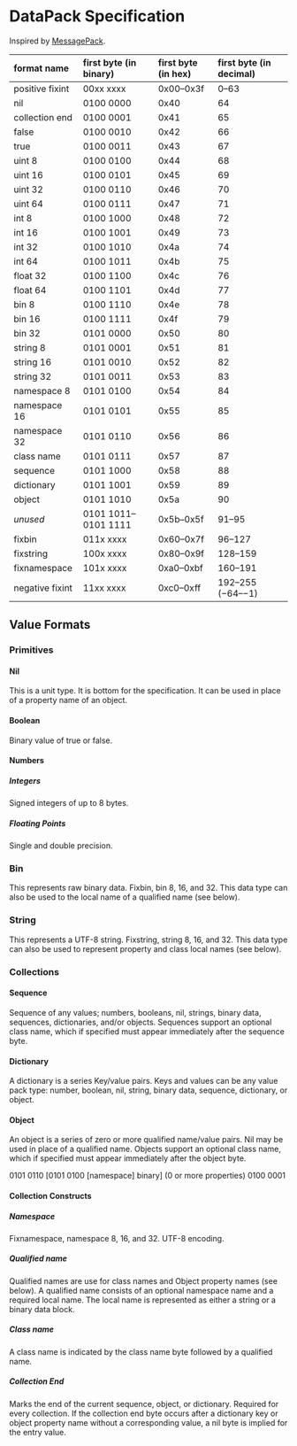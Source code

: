 # DataPack Specification

Inspired by [MessagePack](https://msgpack.org).

format name | first byte (in binary) | first byte (in hex) | first byte (in decimal)
:----------- | :---------------------- | :------------------- | :-
positive fixint | 00xx xxxx | 0x00–0x3f | 0–63
nil | 0100 0000 | 0x40 | 64
collection end | 0100 0001 | 0x41 | 65
false | 0100 0010 | 0x42 | 66
true | 0100 0011 | 0x43 | 67
uint 8 | 0100 0100 | 0x44 | 68
uint 16 | 0100 0101 | 0x45 | 69
uint 32 | 0100 0110 | 0x46 | 70
uint 64 | 0100 0111 | 0x47 | 71
int 8 | 0100 1000 | 0x48 | 72
int 16 | 0100 1001 | 0x49 | 73
int 32 | 0100 1010 | 0x4a | 74
int 64 | 0100 1011 | 0x4b | 75
float 32 | 0100 1100 | 0x4c | 76
float 64 | 0100 1101 | 0x4d | 77
bin 8 | 0100 1110 | 0x4e | 78
bin 16 | 0100 1111 | 0x4f | 79
bin 32 | 0101 0000 | 0x50 | 80
string 8 | 0101 0001 | 0x51 | 81
string 16 | 0101 0010 | 0x52 | 82
string 32 | 0101 0011 | 0x53 | 83
namespace 8 | 0101 0100 | 0x54 | 84
namespace 16 | 0101 0101 | 0x55 | 85
namespace 32 | 0101 0110 | 0x56 | 86
class name | 0101 0111 | 0x57 | 87
sequence | 0101 1000 | 0x58 | 88
dictionary | 0101 1001 | 0x59 | 89
object | 0101 1010 | 0x5a | 90
*unused* | 0101 1011–0101 1111 | 0x5b–0x5f | 91–95
fixbin | 011x xxxx | 0x60–0x7f | 96–127
fixstring | 100x xxxx | 0x80–0x9f | 128–159
fixnamespace | 101x xxxx | 0xa0–0xbf | 160–191
negative fixint | 11xx xxxx | 0xc0–0xff | 192–255 (−64–−1)

## Value Formats
### Primitives
#### Nil
This is a unit type. It is bottom for the specification. It can be used in place of a property name of an object.

#### Boolean
Binary value of true or false.

#### Numbers
##### Integers
Signed integers of up to 8 bytes.

##### Floating Points
Single and double precision.

### Bin
This represents raw binary data.  Fixbin, bin 8, 16, and 32.  This data type can also be used to the local name of a qualified name (see below).

### String
This represents a UTF-8 string.  Fixstring, string 8, 16, and 32.  This data type can also be used to represent property and class local names (see below).

### Collections
#### Sequence
Sequence of any values; numbers, booleans, nil, strings, binary data, sequences, dictionaries, and/or objects. Sequences support an optional class name, which if specified must appear immediately after the sequence byte.

#### Dictionary
A dictionary is a series Key/value pairs. Keys and values can be any value pack type: number, boolean, nil, string, binary data, sequence, dictionary, or object.

#### Object
An object is a series of zero or more qualified name/value pairs. Nil may be used in place of a qualified name. Objects support an optional class name, which if specified must appear immediately after the object byte.

0101 0110 [0101 0100 [namespace] binary] (0 or more properties) 0100 0001

#### Collection Constructs
##### Namespace
Fixnamespace, namespace 8, 16, and 32. UTF-8 encoding.

##### Qualified name
Qualified names are use for class names and Object property names (see below). A qualified name consists of an optional namespace name and a required local name. The local name is represented as either a string or a binary data block.

##### Class name
A class name is indicated by the class name byte followed by a qualified name.

##### Collection End
Marks the end of the current sequence, object, or dictionary.  Required for every collection. If the collection end byte occurs after a dictionary key or object property name without a corresponding value, a nil byte is implied for the entry value.
